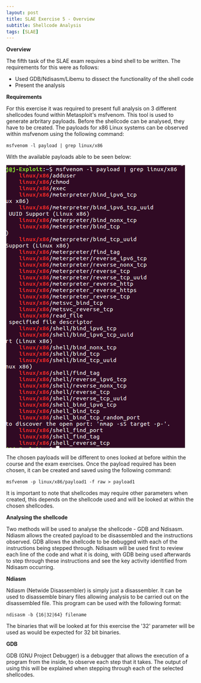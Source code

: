 ```yaml
---
layout: post
title: SLAE Exercise 5 - Overview
subtitle: Shellcode Analysis
tags: [SLAE]
---
```


**Overview**

The fifth task of the SLAE exam requires a bind shell to be written. The requirements for this were as follows:

- Used GDB/Ndisasm/Libemu to dissect the functionality of the shell code
- Present the analysis

**Requirements**

For this exercise it was required to present full analysis on 3 different shellcodes found within Metasploit's msfvenom. This tool is used to generate arbritary payloads. Before the shellcode can be analysed, they have to be created. The payloads for x86 Linux systems can be observed within msfvenom using the following command:
```
msfvenom -l payload | grep linux/x86
```
With the available payloads able to be seen below:

![Payloads](https://raw.githubusercontent.com/14Deep/14deep.github.io/master/_posts/Images/EX5/Payloads.png)

The chosen payloads will be different to ones looked at before within the course and the exam exercises. Once the payload required has been chosen, it can be created and saved using the following command:
```
msfvenom -p linux/x86/payload1 -f raw > payload1
```	
It is important to note that shellcodes may require other parameters when created, this depends on the shellcode used and will be looked at within the chosen shellcodes.

**Analysing the shellcode**

Two methods will be used to analyse the shellcode - GDB and Ndisasm. Ndiasm allows the created payload to be disassembled and the instructions observed. GDB allows the shellcode to be debugged with each of the instructions being stepped through. Ndisasm will be used first to review each line of the code and what it is doing, with GDB being used afterwards to step through these instructions and see the key activity identified from Ndisasm occurring. 

**Ndiasm** 

Ndiasm (Netwide Disassembler) is simply just a disassembler. It can be used to disassemble binary files allowing analysis to be carried out on the disassembled file. This program can be used with the following format:
```
ndisasm -b {16|32|64} filename 
```	
The binaries that will be looked at for this exercise the '32' parameter will be used as would be expected for 32 bit binaries. 

**GDB**

GDB (GNU Project Debugger) is a debugger that allows the execution of a program from the inside, to observe each step that it takes. The output of using this will be explained when stepping through each of the selected shellcodes.  
